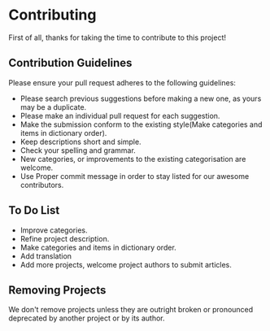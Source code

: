 # Contributing
First of all, thanks for taking the time to contribute to this project!

## Contribution Guidelines
Please ensure your pull request adheres to the following guidelines:

- Please search previous suggestions before making a new one, as yours may be a duplicate.
- Please make an individual pull request for each suggestion.
- Make the submission conform to the existing style(Make categories and items in dictionary order).
- Keep descriptions short and simple.
- Check your spelling and grammar.
- New categories, or improvements to the existing categorisation are welcome.
- Use Proper commit message in order to stay listed for our awesome contributors.

## To Do List
- Improve categories.
- Refine project description.
- Make categories and items in dictionary order.
- Add translation
- Add more projects, welcome project authors to submit articles.

## Removing Projects
We don't remove projects unless they are outright broken or pronounced deprecated by another project or by its author.
